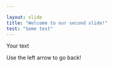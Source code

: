 ```yaml
---

layout: slide
title: "Welcome to our second slide!"
test: "Some test"
---
```


Your text

Use the left arrow to go back!
